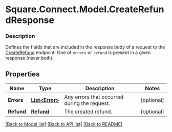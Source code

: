 # Square.Connect.Model.CreateRefundResponse

### Description

Defines the fields that are included in the response body of a request to the [CreateRefund](#endpoint-createrefund) endpoint.  One of `errors` or `refund` is present in a given response (never both).

## Properties

Name | Type | Description | Notes
------------ | ------------- | ------------- | -------------
**Errors** | [**List&lt;Error&gt;**](Error.md) | Any errors that occurred during the request. | [optional] 
**Refund** | [**Refund**](Refund.md) | The created refund. | [optional] 



[[Back to Model list]](../README.md#documentation-for-models) [[Back to API list]](../README.md#documentation-for-api-endpoints) [[Back to README]](../README.md)

